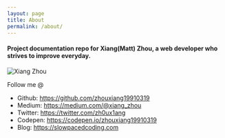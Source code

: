 ```yaml
---
layout: page
title: About
permalink: /about/
---
```


#### Project documentation repo for Xiang(Matt) Zhou, a web developer who strives to improve everyday.

![Xiang Zhou](https://res.cloudinary.com/zzrot/image/upload/v1530275543/slowpacedcoding.com/small.jpg)

Follow me @ 

* Github: https://github.com/zhouxiang19910319
* Medium: https://medium.com/@xiang_zhou
* Twitter: https://twitter.com/zh0ux1ang
* Codepen: https://codepen.io/zhouxiang19910319
* Blog: https://slowpacedcoding.com
